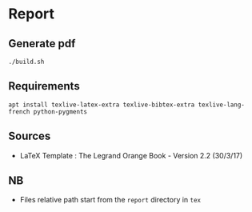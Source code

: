 # Report

## Generate pdf
```shell
./build.sh
```

## Requirements
```shell
apt install texlive-latex-extra texlive-bibtex-extra texlive-lang-french python-pygments
```

## Sources
- LaTeX Template : The Legrand Orange Book - Version 2.2 (30/3/17)

## NB
- Files relative path start from the `report` directory in `tex`
